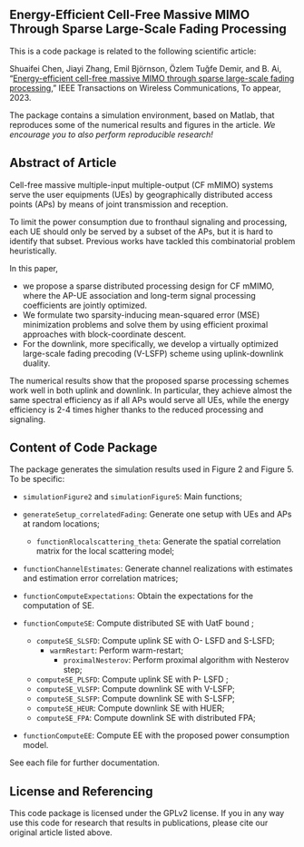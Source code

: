 ## Energy-Efficient Cell-Free Massive MIMO Through Sparse Large-Scale Fading Processing

This is a code package is related to the following scientific article:

Shuaifei Chen, Jiayi Zhang, Emil Björnson, Özlem Tuğfe Demir, and B. Ai, “[Energy-efficient cell-free massive MIMO through sparse large-scale fading processing](https://ieeexplore.ieee.org/document/10113887),” IEEE Transactions on Wireless Communications, To appear, 2023.

The package contains a simulation environment, based on Matlab, that reproduces some of the numerical results and figures in the article. *We encourage you to also perform reproducible research!*

## Abstract of Article

Cell-free massive multiple-input multiple-output (CF mMIMO) systems serve the user equipments (UEs) by geographically distributed access points (APs) by means of joint transmission and reception. 

To limit the power consumption due to fronthaul signaling and processing, each UE should only be served by a subset of the APs, but it is hard to identify that subset. Previous works have tackled this combinatorial problem heuristically. 

In this paper, 

- we propose a sparse distributed processing design for CF mMIMO, where the AP-UE association and long-term signal processing coefficients are jointly optimized. 
- We formulate two sparsity-inducing mean-squared error (MSE) minimization problems and solve them by using efficient proximal approaches with block-coordinate descent. 
- For the downlink, more specifically, we develop a virtually optimized large-scale fading precoding (V-LSFP) scheme using uplink-downlink duality. 

The numerical results show that the proposed sparse processing schemes work well in both uplink and downlink. In particular, they achieve almost the same spectral efficiency as if all APs would serve all UEs, while the energy efficiency is 2-4 times higher thanks to the reduced processing and signaling.

## Content of Code Package

The package generates the simulation results used in Figure 2 and Figure 5. To be specific:

- `simulationFigure2`  and `simulationFigure5`: Main functions;
- `generateSetup_correlatedFading`: Generate one setup with UEs and APs at random locations;
  - `functionRlocalscattering_theta`: Generate the spatial correlation matrix for the local scattering model;
- `functionChannelEstimates`: Generate channel realizations with estimates and estimation error correlation matrices;
- `functionComputeExpectations`: Obtain the expectations for the computation of SE.
- `functionComputeSE`: Compute distributed SE with UatF bound ;
  - `computeSE_SLSFD`: Compute uplink SE with O- LSFD and S-LSFD;
    - `warmRestart`: Perform warm-restart;
      - `proximalNesterov`: Perform proximal algorithm with Nesterov step;
  - `computeSE_PLSFD`: Compute uplink SE with P- LSFD ;
  - `computeSE_VLSFP`: Compute downlink SE with V-LSFP;
  - `computeSE_SLSFP`: Compute downlink SE with S-LSFP;
  - `computeSE_HEUR`: Compute downlink SE with HUER;
  - `computeSE_FPA`: Compute downlink SE with distributed FPA;

- `functionComputeEE`: Compute EE with the proposed power consumption model.

See each file for further documentation.


## License and Referencing

This code package is licensed under the GPLv2 license. If you in any way use this code for research that results in publications, please cite our original article listed above.
